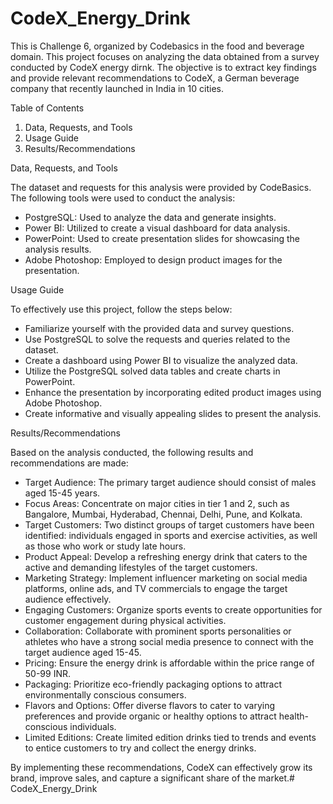 # CodeX_Energy_Drink
This is Challenge 6, organized by Codebasics in the food and beverage domain.
This project focuses on analyzing the data obtained from a survey conducted by CodeX energy dirnk. The objective is to extract key findings and provide relevant recommendations to CodeX, a German beverage company that recently launched in India in 10 cities.

Table of Contents
1. Data, Requests, and Tools
2. Usage Guide
3. Results/Recommendations

Data, Requests, and Tools

The dataset and requests for this analysis were provided by CodeBasics. The following tools were used to conduct the analysis:
- PostgreSQL: Used to analyze the data and generate insights.
- Power BI: Utilized to create a visual dashboard for data analysis.
- PowerPoint: Used to create presentation slides for showcasing the analysis results.
- Adobe Photoshop: Employed to design product images for the presentation.

Usage Guide

To effectively use this project, follow the steps below:
- Familiarize yourself with the provided data and survey questions.
- Use PostgreSQL to solve the requests and queries related to the dataset.
- Create a dashboard using Power BI to visualize the analyzed data.
- Utilize the PostgreSQL solved data tables and create charts in PowerPoint.
- Enhance the presentation by incorporating edited product images using Adobe Photoshop.
- Create informative and visually appealing slides to present the analysis.

Results/Recommendations

Based on the analysis conducted, the following results and recommendations are made:
- Target Audience: The primary target audience should consist of males aged 15-45 years.
- Focus Areas: Concentrate on major cities in tier 1 and 2, such as Bangalore, Mumbai, Hyderabad, Chennai, Delhi, Pune, and Kolkata.
- Target Customers: Two distinct groups of target customers have been identified: individuals engaged in sports and exercise activities, as well as those who work or study late hours.
- Product Appeal: Develop a refreshing energy drink that caters to the active and demanding lifestyles of the target customers.
- Marketing Strategy: Implement influencer marketing on social media platforms, online ads, and TV commercials to engage the target audience effectively.
- Engaging Customers: Organize sports events to create opportunities for customer engagement during physical activities.
- Collaboration: Collaborate with prominent sports personalities or athletes who have a strong social media presence to connect with the target audience aged 15-45.
- Pricing: Ensure the energy drink is affordable within the price range of 50-99 INR.
- Packaging: Prioritize eco-friendly packaging options to attract environmentally conscious consumers.
- Flavors and Options: Offer diverse flavors to cater to varying preferences and provide organic or healthy options to attract health-conscious individuals.
- Limited Editions: Create limited edition drinks tied to trends and events to entice customers to try and collect the energy drinks.

By implementing these recommendations, CodeX can effectively grow its brand, improve sales, and capture a significant share of the market.# CodeX_Energy_Drink
